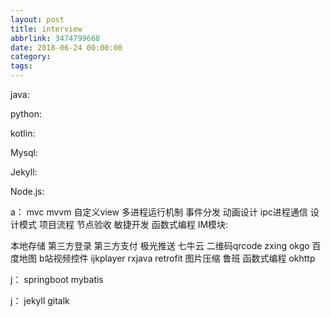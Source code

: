 ```yaml
---
layout: post
title: interview
abbrlink: 3474799668
date: 2018-06-24 00:00:00
category:
tags:
---
```


java:

python:

kotlin:

Mysql:

Jekyll:

Node.js:

a：
mvc
mvvm
自定义view
多进程运行机制
事件分发
动画设计
ipc进程通信
设计模式
项目流程
节点验收
敏捷开发
函数式编程
IM模块:


本地存储
第三方登录
第三方支付
极光推送
七牛云
二维码qrcode zxing
okgo
百度地图
b站视频控件 ijkplayer
rxjava
retrofit
图片压缩 鲁班
函数式编程
okhttp

j：
springboot
mybatis

j：
jekyll
gitalk

